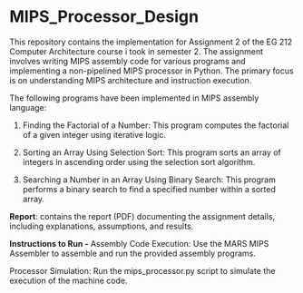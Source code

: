 # MIPS_Processor_Design
This repository contains the implementation for Assignment 2 of the EG 212 Computer Architecture course i took in semester 2. The assignment involves writing MIPS assembly code for various programs and implementing a non-pipelined MIPS processor in Python. The primary focus is on understanding MIPS architecture and instruction execution.

The following programs have been implemented in MIPS assembly language:

1. Finding the Factorial of a Number:
This program computes the factorial of a given integer using iterative logic.

2. Sorting an Array Using Selection Sort:
This program sorts an array of integers in ascending order using the selection sort algorithm.

3. Searching a Number in an Array Using Binary Search:
This program performs a binary search to find a specified number within a sorted array.


**Report**: contains the report (PDF) documenting the assignment details, including explanations, assumptions, and results.


**Instructions to Run -**
Assembly Code Execution: Use the MARS MIPS Assembler to assemble and run the provided assembly programs.

Processor Simulation: Run the mips_processor.py script to simulate the execution of the machine code. 
